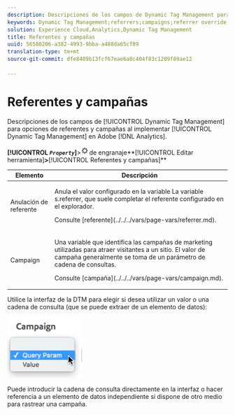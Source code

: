 ```yaml
---
description: Descripciones de los campos de Dynamic Tag Management para opciones de referentes y campañas al implementar Dynamic Tag Management en Adobe Analytics.
keywords: Dynamic Tag Management;referrers;campaigns;referrer override;campaign variable;query param
solution: Experience Cloud,Analytics,Dynamic Tag Management
title: Referentes y campañas
uuid: 56580206-a382-4993-9bba-a488da65cf89
translation-type: tm+mt
source-git-commit: dfe8409b13fcf67eae6a0c404f83c1209f89ae12

---
```



# Referentes y campañas

Descripciones de los campos de [!UICONTROL Dynamic Tag Management] para opciones de referentes y campañas al implementar [!UICONTROL Dynamic Tag Management] en Adobe [!DNL Analytics].

**[!UICONTROL *`Property`*]**>![Icono](assets/settings_gear.png)de engranaje**[!UICONTROL Editar herramienta]**>**[!UICONTROL Referentes y campañas]**

<table id="table_09AE3BFF0F12442F9C19CD96451F93E4">
 <thead>
  <tr>
   <th colname="col1" class="entry"> Elemento </th>
   <th colname="col2" class="entry"> Descripción </th>
  </tr>
 </thead>
 <tbody>
  <tr>
   <td colname="col1"> Anulación de referente </td>
   <td colname="col2"> <p>Anula el valor configurado en la variable La variable <span class="varname">s.referrer</span>, que suele completar el referente configurado en el explorador. </p> <p>Consulte [referente](../../../vars/page-vars/referrer.md). </p> </td>
  </tr>
  <tr>
   <td colname="col1"> Campaign </td>
   <td colname="col2"> <p>Una variable que identifica las campañas de marketing utilizadas para atraer visitantes a un sitio. El valor de campaña generalmente se toma de un parámetro de cadena de consultas. </p> <p>Consulte [campaña](../../../vars/page-vars/campaign.md). </p> </td>
  </tr>
 </tbody>
</table>

Utilice la interfaz de la DTM para elegir si desea utilizar un valor o una cadena de consulta (que se puede extraer de un elemento de datos):

![Parámetro de consulta](assets/dtm-queryparam.png)

Puede introducir la cadena de consulta directamente en la interfaz o hacer referencia a un elemento de datos independiente si dispone de otro medio para rastrear una campaña.
